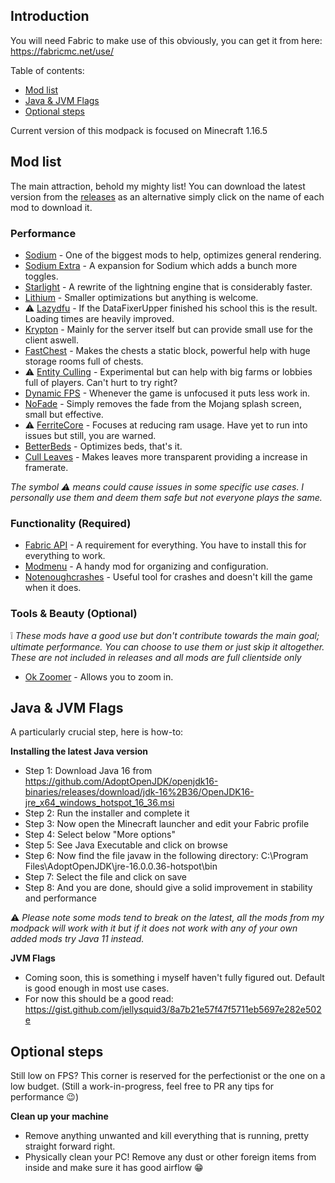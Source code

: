 
## Introduction

You will need Fabric to make use of this obviously, you can get it from here: https://fabricmc.net/use/

Table of contents:
- [Mod list](https://github.com/Alejandro-Sosa/Melani-Modpack#mod-list)
- [Java & JVM Flags](https://github.com/Alejandro-Sosa/Melani-Modpack#java--jvm-flags)
- [Optional steps](https://github.com/Alejandro-Sosa/Melani-Modpack#optional-steps)

Current version of this modpack is focused on Minecraft 1.16.5

## Mod list

The main attraction, behold my mighty list! You can download the latest version from the [releases](https://github.com/Alejandro-Sosa/Melani-Modpack/releases) as an alternative simply click on the name of each mod to download it.

### Performance

- [Sodium](https://github.com/CaffeineMC/sodium-fabric/suites/2359795839/artifacts/49961006) - One of the biggest mods to help, optimizes general rendering.
- [Sodium Extra](https://github.com/FlashyReese/sodium-extra-fabric/suites/2363742178/artifacts/50058653) - A expansion for Sodium which adds a bunch more toggles.
- [Starlight](https://github.com/Spottedleaf/Starlight/releases/download/1.0.0-RC1/starlight-fabric-1.0.0-RC1-1.16.x.jar) - A rewrite of the lightning engine that is considerably faster.
- [Lithium](https://github.com/CaffeineMC/lithium-fabric/suites/2240511832/artifacts/46509597) - Smaller optimizations but anything is welcome.
-  ⚠️ [Lazydfu](https://ci.velocitypowered.com/job/lazydfu/12/artifact/build/libs/lazydfu-0.1.3-SNAPSHOT.jar) - If the DataFixerUpper finished his school this is the result. Loading times are heavily improved.
- [Krypton](https://ci.velocitypowered.com/job/krypton/lastSuccessfulBuild/artifact/build/libs/krypton-0.1.3-SNAPSHOT.jar) - Mainly for the server itself but can provide small use for the client aswell.
- [FastChest](https://www.curseforge.com/minecraft/mc-mods/fastchest/download/3222361/file) - Makes the chests a static block, powerful help with huge storage rooms full of chests.
-  ⚠️ [Entity Culling](https://github.com/tr7zw/EntityCulling-Fabric/suites/2372836291/artifacts/50320558) - Experimental but can help with big farms or lobbies full of players. Can't hurt to try right?
- [Dynamic FPS](https://github.com/juliand665/Dynamic-FPS/releases/download/2.0.1/dynamic-fps-2.0.1.jar) - Whenever the game is unfocused it puts less work in.
- [NoFade](https://github.com/UltimateBoomer/mc-no-fade/suites/2194499442/artifacts/45274069) - Simply removes the fade from the Mojang splash screen, small but effective.
-  ⚠️ [FerriteCore](https://www.curseforge.com/minecraft/mc-mods/ferritecore-fabric/download/3253564/file) - Focuses at reducing ram usage. Have yet to run into issues but still, you are warned.
-  [BetterBeds](https://github.com/TeamMidnightDust/BetterBeds/releases/download/v1.1.0/betterbeds-1.1.0.jar) - Optimizes beds, that's it.
-  [Cull Leaves](https://github.com/TeamMidnightDust/CullLeaves/releases/download/v2.0.0/cullleaves-2.0.0.jar) - Makes leaves more transparent providing a increase in framerate.

*The symbol ⚠️ means could cause issues in some specific use cases. I personally use them and deem them safe but not everyone plays the same.*

### Functionality (Required)

- [Fabric API](https://www.curseforge.com/minecraft/mc-mods/fabric-api/download/3248105/file) - A requirement for everything. You have to install this for everything to work.
- [Modmenu](https://github.com/TerraformersMC/ModMenu/suites/2099345544/artifacts/42641822) - A handy mod for organizing and configuration.
- [Notenoughcrashes](https://www.curseforge.com/minecraft/mc-mods/not-enough-crashes/download/3226331/file) - Useful tool for crashes and doesn't kill the game when it does.

### Tools & Beauty (Optional)

❕ *These mods have a good use but don't contribute towards the main goal; ultimate performance. You can choose to use them or just skip it altogether. These are not included in releases and all mods are full clientside only*

- [Ok Zoomer](https://github.com/joaoh1/OkZoomer/releases/download/4.0.1%2B1.16.2/okzoomer-4.0.1+1.16.2.jar) - Allows you to zoom in.

## Java & JVM Flags

A particularly crucial step, here is how-to:

**Installing the latest Java version**
- Step 1: Download Java 16 from https://github.com/AdoptOpenJDK/openjdk16-binaries/releases/download/jdk-16%2B36/OpenJDK16-jre_x64_windows_hotspot_16_36.msi
- Step 2: Run the installer and complete it
- Step 3: Now open the Minecraft launcher and edit your Fabric profile
- Step 4: Select below "More options"
- Step 5: See Java Executable and click on browse
- Step 6: Now find the file javaw in the following directory: C:\Program Files\AdoptOpenJDK\jre-16.0.0.36-hotspot\bin
- Step 7: Select the file and click on save
- Step 8: And you are done, should give a solid improvement in stability and performance

⚠️ *Please note some mods tend to break on the latest, all the mods from my modpack will work with it but if it does not work with any of your own added mods try Java 11 instead.*

**JVM Flags**
- Coming soon, this is something i myself haven't fully figured out. Default is good enough in most use cases.
- For now this should be a good read: https://gist.github.com/jellysquid3/8a7b21e57f47f5711eb5697e282e502e

## Optional steps

Still low on FPS? This corner is reserved for the perfectionist or the one on a low budget. (Still a work-in-progress, feel free to PR any tips for performance 😉)

**Clean up your machine**
- Remove anything unwanted and kill everything that is running, pretty straight forward right.
- Physically clean your PC! Remove any dust or other foreign items from inside and make sure it has good airflow 😁
